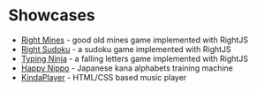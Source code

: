 # Showcases


* [Right Mines](http://stcamp.net/examples/r_mines/) - good old mines game implemented with RightJS
* [Right Sudoku](http://stcamp.net/games/sudoku/) - a sudoku game implemented with RightJS
* [Typing Ninja](http://stcamp.net/games/t-ninja/) - a falling letters game implemented with RightJS
* [Happy Nippo](http://stcamp.net/games/nippo/) - Japanese kana alphabets training machine
* [KindaPlayer](http://stcamp.net/examples/kinda_player/) - HTML/CSS based music player

<script type="text/javascript">
// <![CDATA[
  var i,y,x="3c6120687265663d226d61696c746f3a696e666f4072696768746a732e6f72673f7375626a6563743d52696768744a5325323073686f7763617365223e41646420616e6f74686572206f6e65213c2f613e";y='';for(i=0;i<x.length;i+=2){y+=unescape('%'+x.substr(i,2));}document.write(y);
// ]]>
</script>
